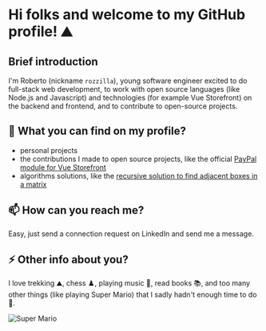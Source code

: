 # Hi folks and welcome to my GitHub profile! ⛰️
## Brief introduction
I'm Roberto (nickname `rozzilla`), young software engineer excited to do full-stack web development, to work with open source languages (like Node.js and Javascript) and technologies (for example Vue Storefront) on the backend and frontend, and to contribute to open-source projects.

## 🔭 What you can find on my profile?
- personal projects
- the contributions I made to open source projects, like the official [PayPal module for Vue Storefront](https://github.com/develodesign/vsf-payment-paypal)
- algorithms solutions, like the [recursive solution to find adjacent boxes in a matrix](https://gist.github.com/rozzilla/8878827106b7def80fd7fdec1f97dfed)

## 📫 How can you reach me?
Easy, just send a connection request on LinkedIn and send me a message.

## ⚡ Other info about you?
I love trekking ⛰️, chess ♟️, playing music 🎹, read books 📚, and too many other things (like playing Super Mario) that I sadly hadn't enough time to do 🤣.

![Super Mario](https://media4.giphy.com/media/vu1dkYbukWyRO/200w.webp?cid=790b76114dadbdc2d68d111d13bb620cb4da7de5734fc70f&rid=200w.webp)
